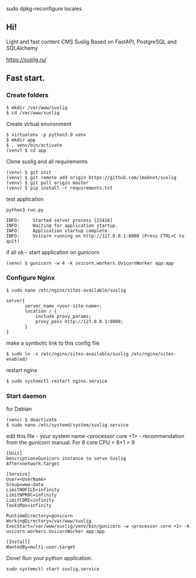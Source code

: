 sudo dpkg-reconfigure locales


## Hi! 

Light and fast content CMS Suslig
Based on FastAPI, PostgreSQL and SQLAlchemy  

https://suslig.ru/ 


## Fast start. 

### Create folders
```
$ mkdir /var/www/suslig 
$ cd /var/www/suslig
```

Create virtual environment
```
$ virtualenv -p python3.9 venv
$ mkdir app
$ . venv/bin/activate
(venv) $ cd app
```


Clone suslig and all requirements

```
(venv) $ git init
(venv) $ git remote add origin https://github.com/imoknot/suslig
(venv) $ git pull origin master
(venv) $ pip install -r requirements.txt

```

test application 
```buildoutcfg
python3 run.py
```
```
INFO:     Started server process [23416]
INFO:     Waiting for application startup.
INFO:     Application startup complete.
INFO:     Uvicorn running on http://127.0.0.1:8000 (Press CTRL+C to quit)
```
if all ok - start application on gunicorn
```
(venv) $ gunicorn -w 4 -k uvicorn.workers.UvicornWorker app:app
```

### Configure Nginx
```
$ sudo nano /etc/nginx/sites-available/suslig
```

```
server{
       server_name <your-site-name>;
       location / {
           include proxy_params;
           proxy_pass http://127.0.0.1:8000;
       }
}
```
make a symbolic link to this config file
```
$ sudo ln -s /etc/nginx/sites-available/suslig /etc/nginx/sites-enabled/
```
restart nginx

``` buildoutcfg
$ sudo systemctl restart nginx.service
```

### Start daemon
for Debian
```
(venv) $ deactivate
$ sudo nano /etc/systemd/system/suslig.service
```
edit this file 
<UserName> - your system name
<processor core +1> - recommendation from the gunicorn manual. For 8 core CPU = 8+1 = 9

```
[Unit]
Description=Gunicorn instance to serve Suslig
After=network.target

[Service]
User=<UserName>
Group=www-data
LimitNOFILE=infinity
LimitNPROC=infinity
LimitCORE=infinity
TasksMax=infinity

RuntimeDirectory=gunicorn
WorkingDirectory=/var/www/suslig
ExecStart=/var/www/suslig/venv/bin/gunicorn -w <processor core +1> -k uvicorn.workers.UvicornWorker app:app

[Install]
WantedBy=multi-user.target
```
Done! Run your python application.
``` buildoutcfg
sudo systemctl start suslig.service
````
